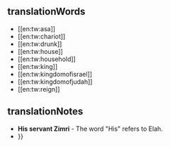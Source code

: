 ## translationWords

* [[en:tw:asa]]
* [[en:tw:chariot]]
* [[en:tw:drunk]]
* [[en:tw:house]]
* [[en:tw:household]]
* [[en:tw:king]]
* [[en:tw:kingdomofisrael]]
* [[en:tw:kingdomofjudah]]
* [[en:tw:reign]]

## translationNotes

* **His servant Zimri** - The word "His" refers to Elah.
* }}
